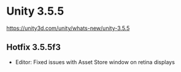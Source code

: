 # Unity 3.5.5

https://unity3d.com/unity/whats-new/unity-3.5.5

## Hotfix 3.5.5f3



*   Editor: Fixed issues with Asset Store window on retina displays
